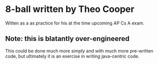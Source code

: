 # 8-ball written by Theo Cooper

Witten as a as practice for his at the time upcoming AP Cs A exam.

## Note: this is blatantly over-engineered

This could be done much more simply and with much more pre-written code, but ultimately it is an exercise in writing java-centric code.
